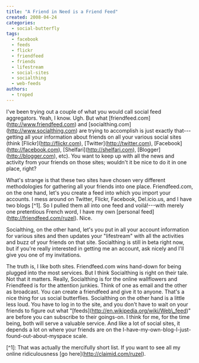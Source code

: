```yaml
---
title: "A Friend in Need is a Friend Feed"
created: 2008-04-24
categories: 
  - social-butterfly
tags: 
  - facebook
  - feeds
  - flickr
  - friendfeed
  - friends
  - lifestream
  - social-sites
  - socialthing
  - web-feeds
authors: 
  - troped
---
```


I've been trying out a couple of what you would call social feed aggregators. Yeah, I know. Ugh. But what \[friendfeed.com\](http://www.friendfeed.com) and \[socialthing.com\](http://www.socialthing.com) are trying to accomplish is just exactly that---getting all your information about friends on all your various social sites (think \[Flickr\](http://flickr.com), \[Twitter\](http://twitter.com), \[Facebook\](http://facebook.com), \[Shelfari\](http://shelfari.com), \[Blogger\](http://blogger.com), etc). You want to keep up with all the news and activity from your friends on those sites; wouldn't it be nice to do it in one place, right?

What's strange is that these two sites have chosen very different methodologies for gathering all your friends into one place. Friendfeed.com, on the one hand, let's you create a feed into which you import your accounts. I mess around on Twitter, Flickr, Facebook, Del.icio.us, and I have two blogs \[^1\]. So I pulled them all into one feed and voilá!---with merely one pretentious French word, I have my own \[personal feed\](http://friendfeed.com/ruzel). Nice.

Socialthing, on the other hand, let's you put in all your account information for various sites and then updates your "lifestream" with all the activities and buzz of your friends on that site. Socialthing is still in beta right now, but if you're really interested in getting me an account, ask nicely and I'll give you one of my invitations.

The truth is, I like both sites. Friendfeed.com wins hand-down for being plugged into the most services. But I think Socialthing is right on their tale. Not that it matters. Really, Socialthing is for the online wallflowers and Friendfeed is for the attention junkies. Think of one as email and the other as broadcast. You can create a friendfeed and give it to anyone. That's a nice thing for us social butterflies. Socialthing on the other hand is a little less loud. You have to log in to the site, and you don't have to wait on your friends to figure out what "\[feeds\](http://en.wikipedia.org/wiki/Web\_feed)" are before you can subscribe to their goings-on. I think for me, for the time being, both will serve a valuable service. And like a lot of social sites, it depends a lot on where your friends are on the I-have-my-own-blog-I-just-found-out-about-myspace scale.

\[^1\]: That was actually the mercifully short list. If you want to see all my online ridiculousness \[go here\](http://claimid.com/ruzel).
